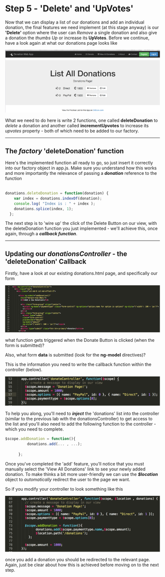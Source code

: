 # Step 5 - 'Delete' and 'UpVotes'

Now that we can display a list of our donations and add an individual donation, the final features we need implement (at this stage anyway) is our **'Delete'** option where the user can *Remove* a single donation and also give a donation the *thumbs Up* or increase its **UpVotes**. Before we continue, have a look again at what our donations page looks like

![](../images/donationwebapp1.jpg)

What we need to do here is write 2 functions, one called **deleteDonation** to *delete* a donation and another called **incrementUpvotes** to increase its *upvotes* property - both of which need to be added to our factory.

---

## The *factory* 'deleteDonation' function

Here's the implemented function all ready to go, so just insert it correctly into our factory object in app.js. Make sure you understand how this works and more importantly the relevance of passing a ***donation*** reference to the function

```javascript

donations.deleteDonation = function(donation) {
    var index = donations.indexOf(donation);
    console.log( "Index is : " + index );
    donations.splice(index, 1);  
  };

```

The next step is to 'wire up' the click of the Delete Button on our view, with the deleteDonation function you just implemented - we'll achieve this, once again, through a ***callback function***.

---

## Updating our *donationsController* - the 'deleteDonation' Callback

Firstly, have a look at our existing donations.html page, and specifically our form 

![](../images/lab2.step4.1.png)

what function gets triggered when the Donate Button is clicked (when the form is submitted)?

Also, what form **data** is submitted (look for the **ng-model** directives)?

This is the information you need to write the callback function within the controller (below).

![](../images/lab2.step4.2.png)

To help you along, you'll need to ***inject*** the 'donations' list into the controller (similar to the previous lab with the donationsController) to get access to the list and you'll also need to add the following function to the controller - which you need to complete.

```javascript
$scope.addDonation = function(){
          donations.add(... , ...);
          
      };
```

Once you've completed the 'add' feature, you'll notice that you must manually select the 'View All Donations' link to see your newly added donation. To make thinks a bit more user-friendly we can use the ***$location*** object to *automatically* redirect the user to the page we want.

So if you modify your controller to look something like this

![](../images/lab2.step4.3.png)

once you add a donation you should be redirected to the relevant page. Again, just be clear about how this is achieved before moving on to the next step.






